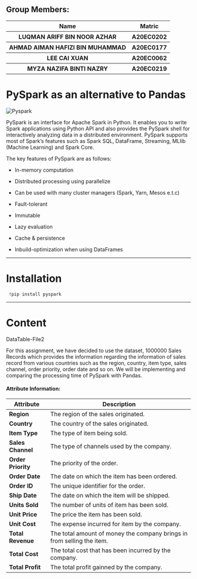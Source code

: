 ## Group Members: 
<table align = "center">
  <tr>
    <th>Name</th>
    <th>Matric</th>
  </tr>
  <tr>
    <th>LUQMAN ARIFF BIN NOOR AZHAR</th>
    <th>A20EC0202</th>
  </tr>
  <tr>
    <th>AHMAD AIMAN HAFIZI BIN MUHAMMAD</th>
    <th>A20EC0177</th>
  </tr>
    <tr>
    <th>LEE CAI XUAN</th>
    <th>A20EC0062</th>
  </tr>
    <tr>
    <th>MYZA NAZIFA BINTI NAZRY</th>
    <th>A20EC0219</th>
  </tr>
</table>

<h1>PySpark as an alternative to Pandas</h1>

![Pyspark](https://miro.medium.com/max/1200/1*qgkjkj6BLVS1uD4mw_sTEg.png)

PySpark is an interface for Apache Spark in Python. It enables you to write Spark applications using Python API and also provides the PySpark shell for interactively analyzing data in a distributed environment. PySpark supports most of Spark’s features such as Spark SQL, DataFrame, Streaming, MLlib (Machine Learning) and Spark Core.

The key features of PySpark are as follows:

- In-memory computation

- Distributed processing using parallelize

- Can be used with many cluster managers (Spark, Yarn, Mesos e.t.c)

- Fault-tolerant

- Immutable

- Lazy evaluation

- Cache & persistence

- Inbuild-optimization when using DataFrames


<hr>

<h1>Installation</h1>
<code> !pip install pyspark </code>

<hr>

<h1>Content</h1>
DataTable-File2

For this assignment, we have decided to use the dataset, 1000000 Sales Records which provides the information regarding the information of sales record from various countries such as the region, country, item type, sales channel, order priority, order date and so on. We will be implementing and comparing the processing time of PySpark with Pandas.

#### Attribute Information:
| Attribute | Description |
| --- | --- |
| **Region** |   The region of the sales originated.  |
|**Country** |   The country of the sales originated. |
| **Item Type** | The type of item being sold. |
| **Sales Channel** |  The type of channels used by the company. |
| **Order Priority** | The priority of the order.  |
| **Order Date** |  The date on which the item has been ordered.   |
| **Order ID** | The unique identifier for the order.  |
| **Ship Date** | The date on which the item will be shipped.  |
| **Units Sold** |  The number of units of item has been sold.   |
|**Unit Price** |  The price the item has been sold. |
| **Unit Cost** | The expense incurred for item by the company. |
| **Total Revenue** | The total amount of money the company brings in from selling the item.  |
| **Total Cost** | The total cost that has been incurred by the company. |
| **Total Profit** |   The total profit gainned by the company.  |
